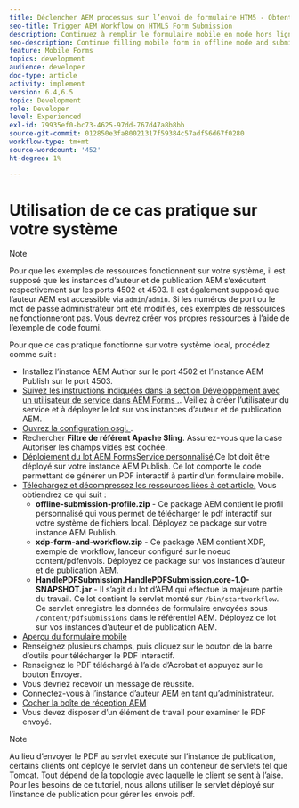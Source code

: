 ```yaml
---
title: Déclencher AEM processus sur l’envoi de formulaire HTM5 - Obtention d’un cas pratique pour travailler
seo-title: Trigger AEM Workflow on HTML5 Form Submission
description: Continuez à remplir le formulaire mobile en mode hors ligne et envoyez le formulaire mobile pour déclencher AEM processus.
seo-description: Continue filling mobile form in offline mode and submit mobile form to trigger AEM workflow
feature: Mobile Forms
topics: development
audience: developer
doc-type: article
activity: implement
version: 6.4,6.5
topic: Development
role: Developer
level: Experienced
exl-id: 79935ef0-bc73-4625-97dd-767d47a8b8bb
source-git-commit: 012850e3fa80021317f59384c57adf56d67f0280
workflow-type: tm+mt
source-wordcount: '452'
ht-degree: 1%

---
```


# Utilisation de ce cas pratique sur votre système

>[!NOTE]
>
>Pour que les exemples de ressources fonctionnent sur votre système, il est supposé que les instances d’auteur et de publication AEM s’exécutent respectivement sur les ports 4502 et 4503. Il est également supposé que l’auteur AEM est accessible via `admin`/`admin`. Si les numéros de port ou le mot de passe administrateur ont été modifiés, ces exemples de ressources ne fonctionneront pas. Vous devrez créer vos propres ressources à l’aide de l’exemple de code fourni.

Pour que ce cas pratique fonctionne sur votre système local, procédez comme suit :

* Installez l’instance AEM Author sur le port 4502 et l’instance AEM Publish sur le port 4503.
* [Suivez les instructions indiquées dans la section Développement avec un utilisateur de service dans AEM Forms .](https://experienceleague.adobe.com/docs/experience-manager-learn/forms/adaptive-forms/service-user-tutorial-develop.html). Veillez à créer l’utilisateur du service et à déployer le lot sur vos instances d’auteur et de publication AEM.
* [Ouvrez la configuration osgi. ](http://localhost:4503/system/console/configMgr).
* Rechercher  **Filtre de référent Apache Sling**. Assurez-vous que la case Autoriser les champs vides est cochée.
* [Déploiement du lot AEM FormsService personnalisé](/help/forms/assets/common-osgi-bundles/AEMFormsDocumentServices.core-1.0-SNAPSHOT.jar).Ce lot doit être déployé sur votre instance AEM Publish. Ce lot comporte le code permettant de générer un PDF interactif à partir d’un formulaire mobile.
* [Téléchargez et décompressez les ressources liées à cet article.](assets/offline-pdf-submission-assets.zip) Vous obtiendrez ce qui suit :
   * **offline-submission-profile.zip** - Ce package AEM contient le profil personnalisé qui vous permet de télécharger le pdf interactif sur votre système de fichiers local. Déployez ce package sur votre instance AEM Publish.
   * **xdp-form-and-workflow.zip** - Ce package AEM contient XDP, exemple de workflow, lanceur configuré sur le noeud content/pdfenvois. Déployez ce package sur vos instances d’auteur et de publication AEM.
   * **HandlePDFSubmission.HandlePDFSubmission.core-1.0-SNAPSHOT.jar** - Il s’agit du lot d’AEM qui effectue la majeure partie du travail. Ce lot contient le servlet monté sur `/bin/startworkflow`. Ce servlet enregistre les données de formulaire envoyées sous `/content/pdfsubmissions` dans le référentiel AEM. Déployez ce lot sur vos instances d’auteur et de publication AEM.
* [Aperçu du formulaire mobile](http://localhost:4503/content/dam/formsanddocuments/testsubmision.xdp/jcr:content)
* Renseignez plusieurs champs, puis cliquez sur le bouton de la barre d’outils pour télécharger le PDF interactif.
* Renseignez le PDF téléchargé à l’aide d’Acrobat et appuyez sur le bouton Envoyer.
* Vous devriez recevoir un message de réussite.
* Connectez-vous à l’instance d’auteur AEM en tant qu’administrateur.
* [Cocher la boîte de réception AEM](http://localhost:4502/aem/inbox)
* Vous devez disposer d’un élément de travail pour examiner le PDF envoyé.

>[!NOTE]
>
>Au lieu d’envoyer le PDF au servlet exécuté sur l’instance de publication, certains clients ont déployé le servlet dans un conteneur de servlets tel que Tomcat. Tout dépend de la topologie avec laquelle le client se sent à l’aise. Pour les besoins de ce tutoriel, nous allons utiliser le servlet déployé sur l’instance de publication pour gérer les envois pdf.
